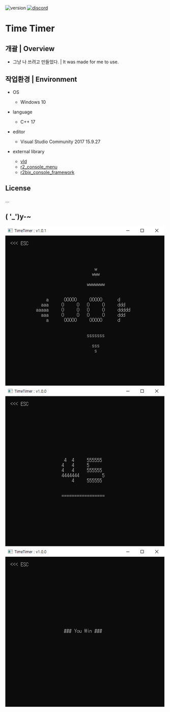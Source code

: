<p align="left">
  <img src="https://img.shields.io/badge/version-1.0.1-green" alt="version">
  <a href="https://discord.gg/VSpW9FUSxX"><img src="https://img.shields.io/badge/Discord-R2Road-orange" alt="discord"></a>
</p>

# Time Timer


## 개괄 | Overview
- 그냥 나 쓰려고 만들었다. | It was made for me to use.


## 작업환경 | Environment
- OS
  - Windows 10

- language
  - C++ 17

- editor
  - Visual Studio Community 2017 15.9.27

- external library
  - [vld]( https://kinddragon.github.io/vld/ )
  - [r2_console_menu]( https://github.com/R2Road/r2_console_menu )
  - [r2bix_console_framework]( https://github.com/R2Road/r2bix_console_framework )


## License
...


## ( '_')y-~
<img src="https://github.com/R2Road/time_timer/blob/main/wiki/timetimer_v101_20220820_1.png"></img>
<img src="https://github.com/R2Road/time_timer/blob/main/wiki/timetimer_v100_20220820_2.png"></img>
<img src="https://github.com/R2Road/time_timer/blob/main/wiki/timetimer_v100_20220820_3.png"></img>
